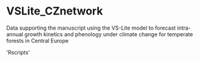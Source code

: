 # VSLite_CZnetwork
Data supporting the manuscript using the VS-Lite model to forecast intra-annual growth kinetics and phenology under climate change for temperate forests in Central Europe

'Rscripts'
